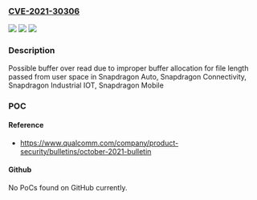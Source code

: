 ### [CVE-2021-30306](https://cve.mitre.org/cgi-bin/cvename.cgi?name=CVE-2021-30306)
![](https://img.shields.io/static/v1?label=Product&message=Snapdragon%20Auto%2C%20Snapdragon%20Connectivity%2C%20Snapdragon%20Industrial%20IOT%2C%20Snapdragon%20Mobile&color=blue)
![](https://img.shields.io/static/v1?label=Version&message=APQ8053%2C%20MSM8953%2C%20QCA6174A%2C%20QCA6390%2C%20QCA6391%2C%20QCA6426%2C%20QCA6574%2C%20QCA6574A%2C%20QCA6574AU%2C%20QCA6595AU%2C%20QCA6696%2C%20QCA9377%2C%20QCM6490%2C%20QCS6490%2C%20QRB5165%2C%20SA6145P%2C%20SA6150P%2C%20SA6155%2C%20SA6155P%2C%20SA8145P%2C%20SA8150P%2C%20SA8155%2C%20SA8155P%2C%20SA8195P%2C%20SD460%2C%20SD480%2C%20SD662%2C%20SD690%205G%2C%20SD750G%2C%20SD765%2C%20SD765G%2C%20SD768G%2C%20SD778G%2C%20SD780G%2C%20SD865%205G%2C%20SD870%2C%20SD888%2C%20SD888%205G%2C%20SDX12%2C%20SDX55M%2C%20SM7250P%2C%20SM7315%2C%20SM7325P%2C%20WCD9326%2C%20WCD9335%2C%20WCD9341%2C%20WCD9370%2C%20WCD9375%2C%20WCD9380%2C%20WCD9385%2C%20WCN3615%2C%20WCN3680B%2C%20WCN3950%2C%20WCN3988%2C%20WCN3991%2C%20WCN3998%2C%20WCN6740%2C%20WCN6750%2C%20WCN6850%2C%20WCN6851%2C%20WCN6855%2C%20WCN6856%2C%20WSA8810%2C%20WSA8815%2C%20WSA8830%2C%20WSA8835%20&color=brightgreen)
![](https://img.shields.io/static/v1?label=Vulnerability&message=Buffer%20Over-read%20in%20DSP%20Services&color=brightgreen)

### Description

Possible buffer over read due to improper buffer allocation for file length passed from user space in Snapdragon Auto, Snapdragon Connectivity, Snapdragon Industrial IOT, Snapdragon Mobile

### POC

#### Reference
- https://www.qualcomm.com/company/product-security/bulletins/october-2021-bulletin

#### Github
No PoCs found on GitHub currently.

